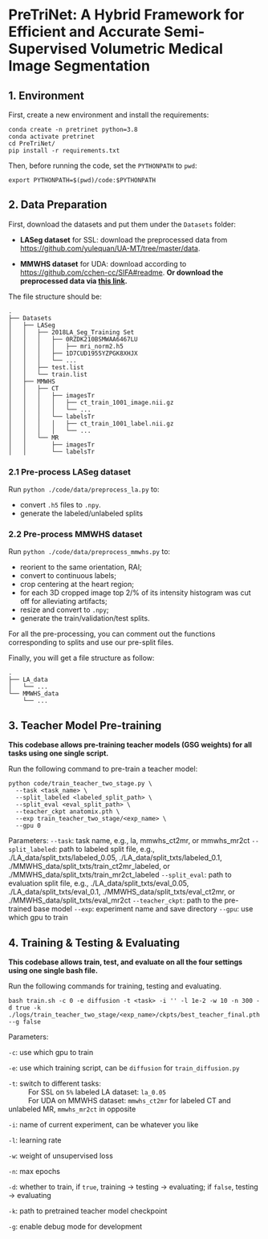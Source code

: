 # PreTriNet: A Hybrid Framework for Efficient and Accurate Semi-Supervised Volumetric Medical Image Segmentation

## 1. Environment

First, create a new environment and install the requirements:
```shell
conda create -n pretrinet python=3.8
conda activate pretrinet
cd PreTriNet/
pip install -r requirements.txt
```

Then, before running the code, set the `PYTHONPATH` to `pwd`:
```shell
export PYTHONPATH=$(pwd)/code:$PYTHONPATH
```

## 2. Data Preparation

First, download the datasets and put them under the `Datasets` folder:
- **LASeg dataset** for SSL: download the preprocessed data from https://github.com/yulequan/UA-MT/tree/master/data. 

- **MMWHS dataset** for UDA: download according to https://github.com/cchen-cc/SIFA#readme. **Or download the preprocessed data via [this link](https://hkustconnect-my.sharepoint.com/:f:/g/personal/hwanggr_connect_ust_hk/Evzk4w-LpoVFgKwa9dwl38EBR_szwDKITwJE0nOue1pLvw?e=joo4ei).**

The file structure should be: 
```shell
.
├── Datasets
│   ├── LASeg
│   │   ├── 2018LA_Seg_Training Set
│   │   │   ├── 0RZDK210BSMWAA6467LU
│   │   │   │   ├── mri_norm2.h5
│   │   │   ├── 1D7CUD1955YZPGK8XHJX
│   │   │   └── ...
│   │   ├── test.list
│   │   └── train.list
│   ├── MMWHS
│   │   ├── CT
│   │   │   ├── imagesTr
│   │   │   │   ├── ct_train_1001_image.nii.gz
│   │   │   │   └── ...
│   │   │   └── labelsTr
│   │   │   │   ├── ct_train_1001_label.nii.gz
│   │   │   │   └── ...
│   │   └── MR
│   │       ├── imagesTr
│   │       └── labelsTr
```



### 2.1 Pre-process LASeg dataset
Run `python ./code/data/preprocess_la.py` to:
- convert `.h5` files to `.npy`.
- generate the labeled/unlabeled splits

### 2.2 Pre-process MMWHS dataset
Run `python ./code/data/preprocess_mmwhs.py` to:
- reorient to the same orientation, RAI;
- convert to continuous labels;
- crop centering at the heart region; 
- for each 3D cropped image top 2/% of its intensity histogram was cut off for alleviating artifacts;
- resize and convert to `.npy`;
- generate the train/validation/test splits.

For all the pre-processing, you can comment out the functions corresponding to splits and use our pre-split files.


Finally, you will get a file structure as follow:
```shell
.
├── LA_data
│   └── ...
└── MMWHS_data
    └── ...
```



## 3. Teacher Model Pre-training

**This codebase allows pre-training teacher models (GSG weights) for all tasks using one single script.** 


Run the following command to pre-train a teacher model:

```shell
python code/train_teacher_two_stage.py \
  --task <task_name> \
  --split_labeled <labeled_split_path> \
  --split_eval <eval_split_path> \
  --teacher_ckpt anatomix.pth \
  --exp train_teacher_two_stage/<exp_name> \
  --gpu 0
```

Parameters:
`--task`: task name, e.g., la, mmwhs_ct2mr, or mmwhs_mr2ct
`--split_labeled`: path to labeled split file, e.g., ./LA_data/split_txts/labeled_0.05, ./LA_data/split_txts/labeled_0.1, ./MMWHS_data/split_txts/train_ct2mr_labeled, or ./MMWHS_data/split_txts/train_mr2ct_labeled
`--split_eval`: path to evaluation split file, e.g., ./LA_data/split_txts/eval_0.05, ./LA_data/split_txts/eval_0.1, ./MMWHS_data/split_txts/eval_ct2mr, or ./MMWHS_data/split_txts/eval_mr2ct
`--teacher_ckpt`: path to the pre-trained base model
`--exp`: experiment name and save directory
`--gpu`: use which gpu to train



## 4. Training & Testing & Evaluating

**This codebase allows train, test, and evaluate on all the four settings using one single bash file.** 

Run the following commands for training, testing and evaluating.

```shell
bash train.sh -c 0 -e diffusion -t <task> -i '' -l 1e-2 -w 10 -n 300 -d true -k ./logs/train_teacher_two_stage/<exp_name>/ckpts/best_teacher_final.pth --g false
```

Parameters:

`-c`: use which gpu to train

`-e`: use which training script, can be `diffusion` for `train_diffusion.py`

`-t`: switch to different tasks:  
&nbsp; &nbsp; &nbsp; &nbsp; &nbsp; For SSL on `5%` labeled LA dataset: `la_0.05`   
&nbsp; &nbsp; &nbsp; &nbsp; &nbsp; For UDA on MMWHS dataset: `mmwhs_ct2mr` for labeled CT and unlabeled MR, `mmwhs_mr2ct` in opposite    

`-i`: name of current experiment, can be whatever you like

`-l`: learning rate

`-w`: weight of unsupervised loss

`-n`: max epochs

`-d`: whether to train, if `true`, training -> testing -> evaluating; if `false`, testing -> evaluating

`-k`: path to pretrained teacher model checkpoint

`-g`: enable debug mode for development


